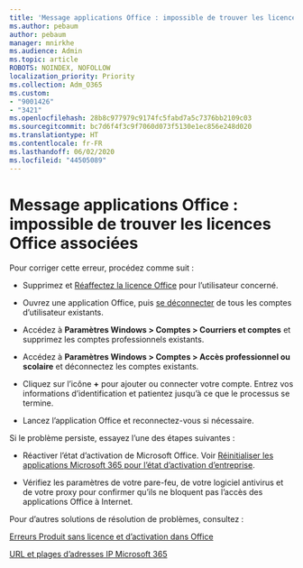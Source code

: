 ```yaml
---
title: 'Message applications Office : impossible de trouver les licences Office associées'
ms.author: pebaum
author: pebaum
manager: mnirkhe
ms.audience: Admin
ms.topic: article
ROBOTS: NOINDEX, NOFOLLOW
localization_priority: Priority
ms.collection: Adm_O365
ms.custom:
- "9001426"
- "3421"
ms.openlocfilehash: 28b8c977979c9174fc5fabd7a5c7376bb2109c03
ms.sourcegitcommit: bc7d6f4f3c9f7060d073f5130e1ec856e248d020
ms.translationtype: HT
ms.contentlocale: fr-FR
ms.lasthandoff: 06/02/2020
ms.locfileid: "44505089"
---
```

# <a name="office-apps-message---couldnt-find-office-licenses-associated"></a>Message applications Office : impossible de trouver les licences Office associées

Pour corriger cette erreur, procédez comme suit :

- Supprimez et [Réaffectez la licence Office](https://docs.microsoft.com/microsoft-365/admin/manage/assign-licenses-to-users) pour l’utilisateur concerné.

- Ouvrez une application Office, puis [se déconnecter](https://support.office.com/article/sign-out-of-office-5a20dc11-47e9-4b6f-945d-478cb6d92071) de tous les comptes d’utilisateur existants.

- Accédez à **Paramètres Windows > Comptes > Courriers et comptes** et supprimez les comptes professionnels existants.

- Accédez à **Paramètres Windows > Comptes > Accès professionnel ou scolaire** et déconnectez les comptes existants.

- Cliquez sur l’icône **+** pour ajouter ou connecter votre compte. Entrez vos informations d’identification et patientez jusqu’à ce que le processus se termine.

- Lancez l’application Office et reconnectez-vous si nécessaire.

Si le problème persiste, essayez l’une des étapes suivantes :

- Réactiver l’état d’activation de Microsoft Office. Voir [Réinitialiser les applications Microsoft 365 pour l’état d’activation d’entreprise](https://docs.microsoft.com/office365/troubleshoot/activation/reset-office-365-proplus-activation-state).

- Vérifiez les paramètres de votre pare-feu, de votre logiciel antivirus et de votre proxy pour confirmer qu’ils ne bloquent pas l’accès des applications Office à Internet. 

Pour d’autres solutions de résolution de problèmes, consultez :

[Erreurs Produit sans licence et d’activation dans Office](https://support.office.com/Article/0d23d3c0-c19c-4b2f-9845-5344fedc4380?wt.mc_id=Alchemy_ClientDIA)

[URL et plages d’adresses IP Microsoft 365](https://docs.microsoft.com/office365/enterprise/urls-and-ip-address-ranges)
